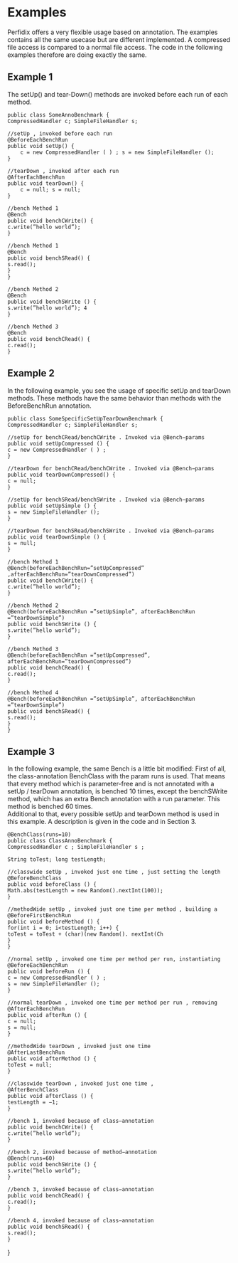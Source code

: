 <!--
~~
~~ Copyright (c) 2011, University of Konstanz, Distributed Systems Group
~~ All rights reserved.
~~
~~ Redistribution and use in source and binary forms, with or without
~~ modification, are permitted provided that the following conditions are met:
~~     * Redistributions of source code must retain the above copyright
~~       notice, this list of conditions and the following disclaimer.
~~     * Redistributions in binary form must reproduce the above copyright
~~       notice, this list of conditions and the following disclaimer in the
~~       documentation and/or other materials provided with the distribution.
~~     * Neither the name of the University of Konstanz nor the
~~       names of its contributors may be used to endorse or promote products
~~       derived from this software without specific prior written permission.
~~
~~ THIS SOFTWARE IS PROVIDED BY THE COPYRIGHT HOLDERS AND CONTRIBUTORS "AS IS" AND
~~ ANY EXPRESS OR IMPLIED WARRANTIES, INCLUDING, BUT NOT LIMITED TO, THE IMPLIED
~~ WARRANTIES OF MERCHANTABILITY AND FITNESS FOR A PARTICULAR PURPOSE ARE
~~ DISCLAIMED. IN NO EVENT SHALL <COPYRIGHT HOLDER> BE LIABLE FOR ANY
~~ DIRECT, INDIRECT, INCIDENTAL, SPECIAL, EXEMPLARY, OR CONSEQUENTIAL DAMAGES
~~ (INCLUDING, BUT NOT LIMITED TO, PROCUREMENT OF SUBSTITUTE GOODS OR SERVICES;
~~ LOSS OF USE, DATA, OR PROFITS; OR BUSINESS INTERRUPTION) HOWEVER CAUSED AND
~~ ON ANY THEORY OF LIABILITY, WHETHER IN CONTRACT, STRICT LIABILITY, OR TORT
~~ (INCLUDING NEGLIGENCE OR OTHERWISE) ARISING IN ANY WAY OUT OF THE USE OF THIS
~~ SOFTWARE, EVEN IF ADVISED OF THE POSSIBILITY OF SUCH DAMAGE.
~~
-->

Examples
==========
Perfidix offers a very flexible usage based on annotation. The examples contains all the same usecase but are different implemented. A compressed file access is compared to a normal file access. The code in the following examples therefore are doing exactly the same.

Example 1
---------

The setUp() and tear-Down() methods are invoked before each run of each method.

    public class SomeAnnoBenchmark { 
    CompressedHandler c; SimpleFileHandler s;
    
    //setUp , invoked before each run
    @BeforeEachBenchRun
    public void setUp() {
    	c = new CompressedHandler ( ) ; s = new SimpleFileHandler ();
    }

    //tearDown , invoked after each run
    @AfterEachBenchRun 
    public void tearDown() {
    	c = null; s = null;
    }

    //bench Method 1
    @Bench
    public void benchCWrite() {
    c.write(”hello world”);
    }

    //bench Method 1
    @Bench
    public void benchSRead() {
    s.read();
    } 
    }

    //bench Method 2
    @Bench
    public void benchSWrite () {
    s.write(”hello world”); 4
    }

    //bench Method 3
    @Bench
    public void benchCRead() {
    c.read();
    }

Example 2
----------- 

In the following example, you see the usage of specific setUp and tearDown methods. These methods have the same behavior than methods with the BeforeBenchRun annotation.

    public class SomeSpecificSetUpTearDownBenchmark { 
    CompressedHandler c; SimpleFileHandler s;
    
    //setUp for benchCRead/benchCWrite . Invoked via @Bench−params
    public void setUpCompressed () {
    c = new CompressedHandler ( ) ;
    }

    //tearDown for benchCRead/benchCWrite . Invoked via @Bench−params
    public void tearDownCompressed() {
    c = null;
    }

    //setUp for benchSRead/benchSWrite . Invoked via @Bench−params
    public void setUpSimple () {
    s = new SimpleFileHandler ();
    }

    //tearDown for benchSRead/benchSWrite . Invoked via @Bench−params 
    public void tearDownSimple () {
    s = null;
    }

    //bench Method 1
    @Bench(beforeEachBenchRun=”setUpCompressed” ,afterEachBenchRun=”tearDownCompressed”)
    public void benchCWrite() { 
    c.write(”hello world”);
    }

    //bench Method 2
    @Bench(beforeEachBenchRun =”setUpSimple”, afterEachBenchRun =”tearDownSimple”)
    public void benchSWrite () { 
    s.write(”hello world”);
    }

    //bench Method 3
    @Bench(beforeEachBenchRun =”setUpCompressed”, afterEachBenchRun=”tearDownCompressed”)
    public void benchCRead() { 
    c.read();
    }

    //bench Method 4
    @Bench(beforeEachBenchRun =”setUpSimple”, afterEachBenchRun =”tearDownSimple”)
    public void benchSRead() { 
    s.read();
    }
    }

Example 3
----------

In the following example, the same Bench is a little bit modified:
First of all, the class-annotation BenchClass with the param runs is used. That means 	that every method which is parameter-free and is not annotated with a setUp / tearDown annotation, is benched 10 times, except the benchSWrite method, which has an extra Bench annotation with a run parameter. This method is benched 60 times.\
Additional to that, every possible setUp and tearDown method is used in this example. A description is given in the code and in Section 3.

    @BenchClass(runs=10)
    public class ClassAnnoBenchmark {
    CompressedHandler c ; SimpleFileHandler s ;

    String toTest; long testLength;

    //classwide setUp , invoked just one time , just setting the length
    @BeforeBenchClass
    public void beforeClass () {
    Math.abs(testLength = new Random().nextInt(100));
    }

    //methodWide setUp , invoked just one time per method , building a
    @BeforeFirstBenchRun
    public void beforeMethod () {
    for(int i = 0; i<testLength; i++) {
    toTest = toTest + (char)(new Random(). nextInt(Ch
    }
    }

    //normal setUp , invoked one time per method per run, instantiating
    @BeforeEachBenchRun
    public void beforeRun () {
    c = new CompressedHandler ( ) ; 
    s = new SimpleFileHandler ();
    }

    //normal tearDown , invoked one time per method per run , removing
    @AfterEachBenchRun 
    public void afterRun () {
    c = null;
    s = null;
    }

    //methodWide tearDown , invoked just one time
    @AfterLastBenchRun
    public void afterMethod () {
    toTest = null;
    }

    //classwide tearDown , invoked just one time ,
    @AfterBenchClass
    public void afterClass () {
    testLength = −1;
    }

    //bench 1, invoked because of class−annotation
    public void benchCWrite() {
    c.write(”hello world”);
    }

    //bench 2, invoked because of method−annotation 
    @Bench(runs=60)
    public void benchSWrite () {
    s.write(”hello world”);
    }

    //bench 3, invoked because of class−annotation 
    public void benchCRead() {
    c.read();
    }

    //bench 4, invoked because of class−annotation
    public void benchSRead() {
    s.read();
    }
}
